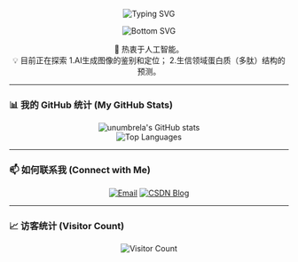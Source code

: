<p align="center">
  <img src="https://readme-typing-svg.herokuapp.com?font=Fira+Code&size=30&pause=1000&color=33F7F7&center=true&vCenter=true&width=435&lines=Hi+there+%F0%9F%91%8B%2C+I'm+unumbrela;A+Passionate+Developer;Welcome+to+my+profile!" alt="Typing SVG" />
</p>

<p align="center">
  <img src="https://raw.githubusercontent.com/mayhemantt/mayhemantt/Update/svg/Bottom.svg" alt="Bottom SVG" />
</p>

<p align="center">
  🚀 热衷于人工智能。
  <br>
  💡 目前正在探索 1.AI生成图像的鉴别和定位； 2.生信领域蛋白质（多肽）结构的预测。
</p>

---

### 📊 我的 GitHub 统计 (My GitHub Stats)

<p align="center">
  <img align="center" src="https://github-readme-stats.vercel.app/api?username=unumbrela&show_icons=true&include_all_commits=true&theme=radical&rank_icon=github" alt="unumbrela's GitHub stats" />
  <br/>
  <img align="center" src="https://github-readme-stats.vercel.app/api/top-langs?username=unumbrela&layout=compact&langs_count=8&theme=radical" alt="Top Languages" />
</p>

---


### 📫 如何联系我 (Connect with Me)

<p align="center">
  <a href="mailto:zihao3351@gmail.com"><img src="https://img.shields.io/badge/Gmail-D14836?style=for-the-badge&logo=gmail&logoColor=white" alt="Email"></a>
  <a href="https://blog.csdn.net/yiyeyeshenlan"><img src="https://img.shields.io/badge/CSDN-博客-C32136?style=for-the-badge&logo=C&logoColor=white" alt="CSDN Blog"></a>
</p>

---

### 📈 访客统计 (Visitor Count)

<p align="center">
  <img src="https://profile-counter.glitch.me/YOUR_USERNAME/count.svg" alt="Visitor Count" />
</p>
